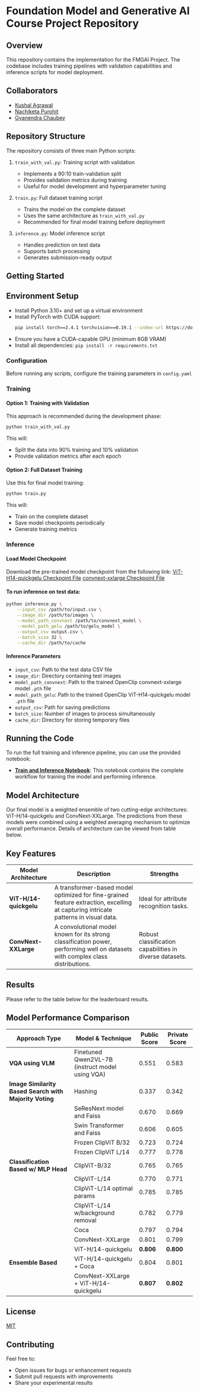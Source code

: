 # Foundation Model and Generative AI Course Project Repository

## Overview

This repository contains the implementation for the FMGAI Project. The codebase includes training pipelines with validation capabilities and inference scripts for model deployment.

## Collaborators

- [Kushal Agrawal](https://www.linkedin.com/in/kushal-agrawal-36a387168/)
- [Nachiketa Purohit](https://www.linkedin.com/in/nachiketa-purohit-2409551b1/)
- [Gyanendra Chaubey](https://www.linkedin.com/in/gyanendrachaubey/)

## Repository Structure

The repository consists of three main Python scripts:

1. `train_with_val.py`: Training script with validation

   - Implements a 90:10 train-validation split
   - Provides validation metrics during training
   - Useful for model development and hyperparameter tuning
2. `train.py`: Full dataset training script

   - Trains the model on the complete dataset
   - Uses the same architecture as `train_with_val.py`
   - Recommended for final model training before deployment
3. `inference.py`: Model inference script

   - Handles prediction on test data
   - Supports batch processing
   - Generates submission-ready output

## Getting Started

## Environment Setup

- Install Python 3.10+ and set up a virtual environment
- Install PyTorch with CUDA support:
  ```bash
  pip install torch==2.4.1 torchvision==0.19.1 --index-url https://download.pytorch.org/whl/cu121
  ```
- Ensure you have a CUDA-capable GPU (minimum 8GB VRAM)
- Install all dependencies: `pip install -r requirements.txt`

### Configuration

Before running any scripts, configure the training parameters in `config.yaml`

### Training

#### Option 1: Training with Validation

This approach is recommended during the development phase:

```bash
python train_with_val.py
```

This will:

- Split the data into 90% training and 10% validation
- Provide validation metrics after each epoch

#### Option 2: Full Dataset Training

Use this for final model training:

```bash
python train.py
```

This will:

- Train on the complete dataset
- Save model checkpoints periodically
- Generate training metrics

### Inference

#### Load Model Checkpoint

Download the pre-trained model checkpoint from the following link:
[ViT-H14-quickgelu Checkpoint File](https://www.kaggle.com/models/naconda2611/vit-h-14-quickgelu-fulltrain-e4)
[convnext-xxlarge Checkpoint File](https://www.kaggle.com/models/kushal1506/openclip-convnext-xxlarge-epoch-4)

#### To run inference on test data:

```bash
python inference.py \
    --input_csv /path/to/input.csv \
    --image_dir /path/to/images \
    --model_path_convnext /path/to/convnext_model \
    --model_path_gelu /path/to/gelu_model \
    --output_csv output.csv \
    --batch_size 32 \
    --cache_dir /path/to/cache
```

#### Inference Parameters

- `input_csv`: Path to the test data CSV file
- `image_dir`: Directory containing test images
- `model_path_convnext`: Path to the trained OpenClip convnext-xxlarge model `.pth` file
- `model_path_gelu`: Path to the trained OpenClip ViT-H14-quickgelu model `.pth` file
- `output_csv`: Path for saving predictions
- `batch_size`: Number of images to process simultaneously
- `cache_dir`: Directory for storing temporary files

## Running the Code

To run the full training and inference pipeline, you can use the provided notebook:

- **[Train and Inference Notebook](https://github.com/nachiketashunya/Meesho-Data-Challenge-2024/blob/main/final-code.ipynb)**: This notebook contains the complete workflow for training the model and performing inference.

## Model Architecture

Our final model is a weighted ensemble of two cutting-edge architectures: ViT-H/14-quickgelu and
ConvNext-XXLarge. The predictions from these models were combined using a weighted averaging
mechanism to optimize overall performance. Details of architecture can be viewed from table below.

## Key Features

| Model Architecture           | Description                                                                                              | Strengths                                           |
|------------------------------|----------------------------------------------------------------------------------------------------------|-----------------------------------------------------|
| **ViT-H/14-quickgelu**        | A transformer-based model optimized for fine-grained feature extraction, excelling at capturing intricate patterns in visual data. | Ideal for attribute recognition tasks.              |
| **ConvNext-XXLarge**         | A convolutional model known for its strong classification power, performing well on datasets with complex class distributions. | Robust classification capabilities in diverse datasets. |


## Results

Please refer to the table below for the leaderboard results.

## Model Performance Comparison

| **Approach Type**                                           | **Model & Technique**                                    | **Public Score** | **Private Score** |
|-------------------------------------------------------------|----------------------------------------------------------|------------------|-------------------|
| **VQA using VLM**                                           | Finetuned Qwen2VL-7B (instruct model using VQA)          | 0.551            | 0.583             |
| **Image Similarity Based Search with Majority Voting**      | Hashing                                                  | 0.337            | 0.342             |
|                                                             | SeResNext model and Faiss                                | 0.670            | 0.669             |
|                                                             | Swin Transformer and Faiss                               | 0.606            | 0.605             |
|                                                             | Frozen ClipViT B/32                                      | 0.723            | 0.724             |
|                                                             | Frozen ClipViT L/14                                      | 0.777            | 0.778             |
| **Classification Based w/ MLP Head**                        | ClipViT-B/32                                             | 0.765            | 0.765             |
|                                                             | ClipViT-L/14                                             | 0.770            | 0.771             |
|                                                             | ClipViT-L/14 optimal params                              | 0.785            | 0.785             |
|                                                             | ClipViT-L/14 w/background removal                        | 0.782            | 0.779             |
|                                                             | Coca                                                     | 0.797            | 0.794             |
|                                                             | ConvNext-XXLarge                                         | 0.801            | 0.799             |
|                                                             | ViT-H/14-quickgelu                                       | **0.806**        | **0.800**         |
| **Ensemble Based**                                          | ViT-H/14-quickgelu + Coca                                | 0.804            | 0.801             |
|                                                             | ConvNext-XXLarge + ViT-H/14-quickgelu                    | **0.807**        | **0.802**         |


## License

[MIT](LICENSE)

## Contributing

Feel free to:

- Open issues for bugs or enhancement requests
- Submit pull requests with improvements
- Share your experimental results

